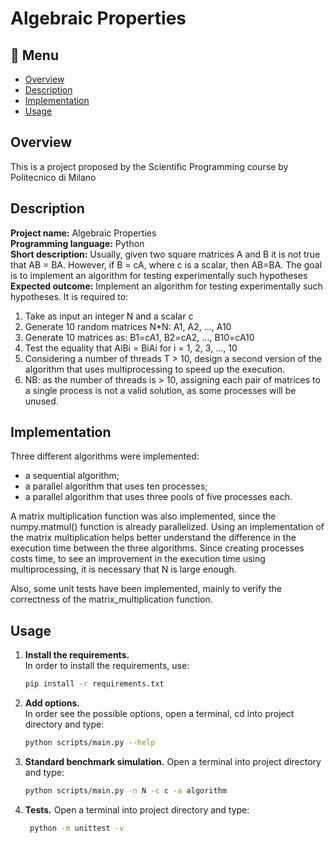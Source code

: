 # Algebraic Properties

## :bookmark_tabs: Menu
* [Overview](#overview)
* [Description](#description)
* [Implementation](#implementation)
* [Usage](#usage)

## Overview
This is a project proposed by the Scientific Programming course by Politecnico di Milano

## Description
**Project name:** Algebraic Properties  
**Programming language:** Python  
**Short description:** Usually, given two square matrices A and B it is not true that AB = BA.
However, if B = cA, where c is a scalar, then AB=BA.
The goal is to implement an algorithm for testing experimentally such hypotheses  
**Expected outcome:** Implement an algorithm for testing experimentally such hypotheses. It is
required to:
1. Take as input an integer N and a scalar c
2. Generate 10 random matrices N*N: A1, A2, …, A10
3. Generate 10 matrices as: B1=cA1, B2=cA2, ..., B10=cA10
4. Test the equality that AiBi = BiAi for i = 1, 2, 3, …, 10
5. Considering a number of threads T > 10, design a second version of the algorithm that uses
multiprocessing to speed up the execution.
6. NB: as the number of threads is > 10, assigning each pair of matrices to a single process is
not a valid solution, as some processes will be unused.

## Implementation
Three different algorithms were implemented:
- a sequential algorithm;
- a parallel algorithm that uses ten processes;
- a parallel algorithm that uses three pools of five processes each.

A matrix multiplication function was also implemented, since the numpy.matmul() function is already parallelized.
Using an implementation of the matrix multiplication helps better understand the difference in the execution time 
between the three algorithms. Since creating processes costs time, to see an improvement in the execution time using 
multiprocessing, it is necessary that N is large enough.

Also, some unit tests have been implemented, mainly to verify the correctness of the matrix_multiplication function.

## Usage

1. **Install the requirements.**  
    In order to install the requirements, use:  
    ```bash
    pip install -r requirements.txt
    ```
   
2. **Add options.**  
In order see the possible options, open a terminal, cd into project directory and type:
   ```bash
   python scripts/main.py --help 
   ```

3. **Standard benchmark simulation.**
Open a terminal into project directory and type:
   ```bash
   python scripts/main.py -n N -c c -a algorithm
   ```
   
4. **Tests.**
Open a terminal into project directory and type:
   ```bash
    python -m unittest -v
   ```
